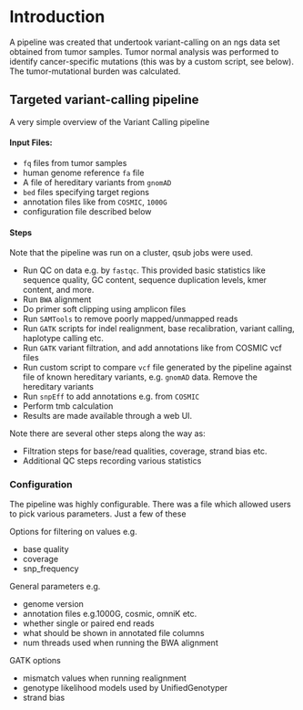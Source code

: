 # Introduction
A pipeline was created that undertook variant-calling on an ngs data set obtained from tumor samples.
Tumor normal analysis was performed to identify cancer-specific mutations (this was by a custom script, see below).
The tumor-mutational burden was calculated. 

## Targeted variant-calling pipeline
A very simple overview of the Variant Calling pipeline

#### Input Files:  
- `fq` files from tumor samples
- human genome reference `fa` file
- A file of hereditary variants from `gnomAD`
- `bed` files specifying target regions
- annotation files like from `COSMIC`, `1000G`
- configuration file described below

#### Steps
Note that the pipeline was run on a cluster, qsub jobs were used.
- Run QC on data e.g. by `fastqc`. This provided basic statistics like sequence quality, GC content, sequence duplication 
levels, kmer content, and more.
- Run `BWA` alignment
- Do primer soft clipping using amplicon files
- Run `SAMTools` to remove poorly mapped/unmapped reads
- Run `GATK` scripts for indel realignment, base recalibration, variant calling, haplotype calling etc.
- Run `GATK` variant filtration, and add annotations like from COSMIC vcf files
- Run custom script to compare `vcf` file generated by the pipeline against file of known 
hereditary variants, e.g. `gnomAD` data. Remove the hereditary variants
- Run `snpEff` to add annotations e.g. from `COSMIC`
- Perform tmb calculation
- Results are made available through a web UI.

Note there are several other steps along the way as:
- Filtration steps for base/read qualities, coverage, strand bias etc. 
- Additional QC steps recording various statistics


### Configuration
The pipeline was highly configurable. There was a file which allowed users to pick various parameters.
Just a few of these

Options for filtering on values e.g.
  - base quality
  - coverage
  - snp_frequency 

General parameters e.g.
  - genome version
  - annotation files e.g.1000G, cosmic, omniK etc.
  - whether single or paired end reads
  - what should be shown in annotated file columns
  - num threads used when running the BWA alignment

GATK options
  - mismatch values when running realignment
  - genotype likelihood models used by UnifiedGenotyper
  - strand bias